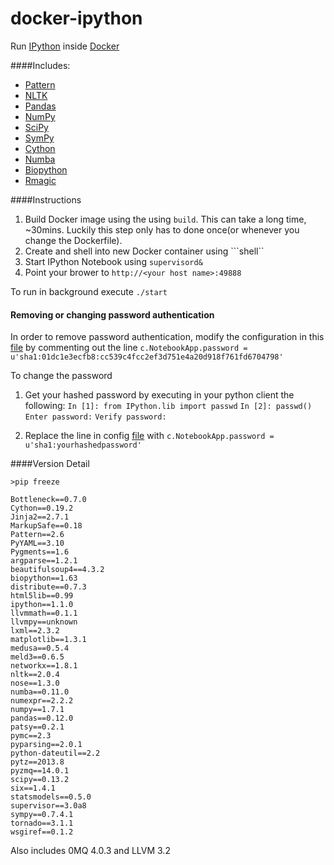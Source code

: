 docker-ipython
==============

Run [IPython](http://ipython.org) inside [Docker](http://www.docker.io)

####Includes:
* [Pattern](http://www.clips.ua.ac.be/pattern)
* [NLTK](http://nltk.org)
* [Pandas](http://pandas.pydata.org)
* [NumPy](http://www.numpy.org)
* [SciPy](http://scipy.org) 
* [SymPy](http://sympy.org)
* [Cython](http://cython.org)
* [Numba](http://numba.pydata.org)
* [Biopython](http://biopython.org)
* [Rmagic](http://ipython.org/ipython-doc/dev/config/extensions/rmagic.html)

####Instructions
1. Build Docker image using the using ```build```.  This can take a long time, ~30mins.  Luckily this step only has to done once(or whenever you change the Dockerfile).
2. Create and shell into new Docker container using ```shell``
3. Start IPython Notebook using ```supervisord&```
4. Point your brower to ```http://<your host name>:49888```

To run in background execute ```./start```

#### Removing or changing password authentication
In order to remove password authentication, modify the configuration in this [file](http://github.com/lluiscanet/docker-ipython/blob/master/profile_nbserver/ipython_notebook_config.py)
by commenting out the line
```c.NotebookApp.password = u'sha1:01dc1e3ecfb8:cc539c4fcc2ef3d751e4a20d918f761fd6704798'```

To change the password

1. Get your hashed password by executing in your python client the following: 
``In [1]: from IPython.lib import passwd``
``In [2]: passwd()``
``Enter password:``
``Verify password:``

2. Replace the line in config [file](http://github.com/lluiscanet/docker-ipython/blob/master/profile_nbserver/ipython_notebook_config.py) with 
```c.NotebookApp.password = u'sha1:yourhashedpassword'``` 

####Version Detail
```
>pip freeze

Bottleneck==0.7.0
Cython==0.19.2
Jinja2==2.7.1
MarkupSafe==0.18
Pattern==2.6
PyYAML==3.10
Pygments==1.6
argparse==1.2.1
beautifulsoup4==4.3.2
biopython==1.63
distribute==0.7.3
html5lib==0.99
ipython==1.1.0
llvmmath==0.1.1
llvmpy==unknown
lxml==2.3.2
matplotlib==1.3.1
medusa==0.5.4
meld3==0.6.5
networkx==1.8.1
nltk==2.0.4
nose==1.3.0
numba==0.11.0
numexpr==2.2.2
numpy==1.7.1
pandas==0.12.0
patsy==0.2.1
pymc==2.3
pyparsing==2.0.1
python-dateutil==2.2
pytz==2013.8
pyzmq==14.0.1
scipy==0.13.2
six==1.4.1
statsmodels==0.5.0
supervisor==3.0a8
sympy==0.7.4.1
tornado==3.1.1
wsgiref==0.1.2

```

Also includes 0MQ 4.0.3 and LLVM 3.2
